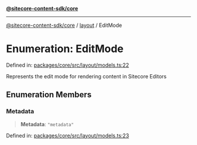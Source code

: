 [**@sitecore-content-sdk/core**](../../README.md)

***

[@sitecore-content-sdk/core](../../README.md) / [layout](../README.md) / EditMode

# Enumeration: EditMode

Defined in: [packages/core/src/layout/models.ts:22](https://github.com/Sitecore/content-sdk/blob/6011964d1f248a508bbfba336ef2d9fbb216116e/packages/core/src/layout/models.ts#L22)

Represents the edit mode for rendering content in Sitecore Editors

## Enumeration Members

### Metadata

> **Metadata**: `"metadata"`

Defined in: [packages/core/src/layout/models.ts:23](https://github.com/Sitecore/content-sdk/blob/6011964d1f248a508bbfba336ef2d9fbb216116e/packages/core/src/layout/models.ts#L23)
